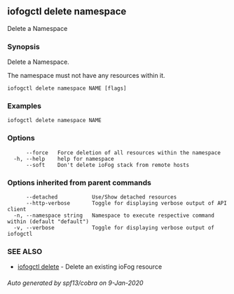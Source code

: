## iofogctl delete namespace

Delete a Namespace

### Synopsis

Delete a Namespace.

The namespace must not have any resources within it.

```
iofogctl delete namespace NAME [flags]
```

### Examples

```
iofogctl delete namespace NAME
```

### Options

```
      --force   Force deletion of all resources within the namespace
  -h, --help    help for namespace
      --soft    Don't delete ioFog stack from remote hosts
```

### Options inherited from parent commands

```
      --detached           Use/Show detached resources
      --http-verbose       Toggle for displaying verbose output of API client
  -n, --namespace string   Namespace to execute respective command within (default "default")
  -v, --verbose            Toggle for displaying verbose output of iofogctl
```

### SEE ALSO

* [iofogctl delete](iofogctl_delete.md)	 - Delete an existing ioFog resource

###### Auto generated by spf13/cobra on 9-Jan-2020
